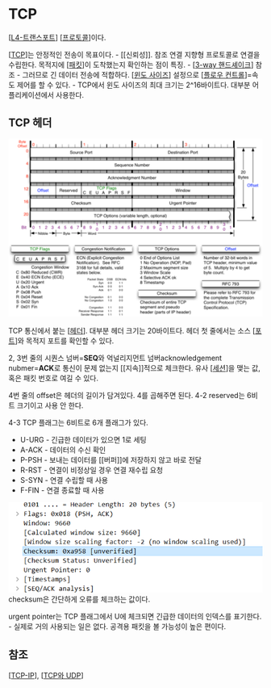 # TCP

[[L4-트랜스포트]] [[프로토콜]]이다.

[[TCP]]는 안정적인 전송이 목표이다. - [[신뢰성]]. 참조
연결 지향형 프로토콜로 연결을 수립한다. 목적지에 [[패킷]]이 도착했는지 확인하는 점이 특징. - [[3-way 핸드셰이크]] 참조 - 그러므로 긴 데이터 전송에 적합하다. 
[[윈도 사이즈]] 설정으로 [[플로우 컨트롤]]=속도 제어를 할 수 있다. - TCP에서 윈도 사이즈의 최대 크기는 2^16바이트다. 
대부분 어플리케이션에서 사용한다. 


## TCP 헤더

![TCP 헤더 구조도](../attachments/2022-09-19-15-49-17.png)

TCP 통신에서 붙는 [[헤더]].
대부분 헤더 크기는 20바이트다. 
헤더 첫 줄에서는 소스 [[포트]]와 목적지 포트를 확인할 수 있다. 

2, 3번 줄의 시퀀스 넘버=**SEQ**와 억널리지먼트 넘버acknowledgement nubmer=**ACK**로 통신이 문제 없는지 [[지속]]적으로 체크한다. 
유사 [[세션]]을 맺는 값, 혹은 패킷 번호로 여길 수 있다. 

4번 줄의 offset은 헤더의 길이가 담겨있다. 4를 곱해주면 된다. 
4-2 reserved는 6비트 크기이고 사용 안 한다. 

4-3 TCP 플래그는 6비트로 6개 플래그가 있다.
- U-URG - 긴급한 데이터가 있으면 1로 세팅
- A-ACK - 데이터의 수신 확인
- P-PSH - 보내는 데이터를 [[버퍼]]에 저장하지 않고 바로 전달
- R-RST - 연결이 비정상일 경우 연결 재수립 요청
- S-SYN - 연결 수립할 때 사용
- F-FIN - 연결 종료할 때 사용

![checksum 예](../attachments/2022-09-20-10-14-07.png)
checksum은 간단하게 오류를 체크하는 값이다. 

urgent pointer는 TCP 플래그에서 U에 체크되면 긴급한 데이터의 인덱스를 표기한다. - 실제로 거의 사용되는 일은 없다. 공격용 패킷을 볼 가능성이 높은 편이다. 



## 참조
[[TCP-IP]], [[TCP와 UDP]]

[//begin]: # "Autogenerated link references for markdown compatibility"
[L4-트랜스포트]: L4-트랜스포트.md "L4-트랜스포트"
[프로토콜]: 프로토콜.md "프로토콜"
[TCP]: TCP.md "TCP"
[패킷]: 패킷.md "패킷"
[3-way 핸드셰이크]: <3-way 핸드셰이크.md> "3-way 핸드셰이크"
[윈도 사이즈]: <윈도 사이즈.md> "윈도 사이즈"
[플로우 컨트롤]: <플로우 컨트롤.md> "플로우 컨트롤"
[헤더]: 헤더.md "헤더"
[포트]: 포트.md "포트"
[세션]: 세션.md "세션"
[TCP-IP]: TCP-IP.md "TCP/IP"
[TCP와 UDP]: <TCP와 UDP.md> "TPC와 UDP"
[//end]: # "Autogenerated link references"